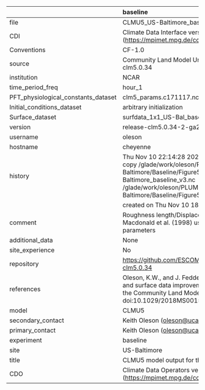 |                                     | baseline                                                                                                                                                                                                                           |
|:------------------------------------|:-----------------------------------------------------------------------------------------------------------------------------------------------------------------------------------------------------------------------------------|
| file                                | CLMU5_US-Baltimore_baseline_v3.nc                                                                                                                                                                                                  |
| CDI                                 | Climate Data Interface version 1.9.9 (https://mpimet.mpg.de/cdi)                                                                                                                                                                   |
| Conventions                         | CF-1.0                                                                                                                                                                                                                             |
| source                              | Community Land Model Urban version 5 - release-clm5.0.34                                                                                                                                                                           |
| institution                         | NCAR                                                                                                                                                                                                                               |
| time_period_freq                    | hour_1                                                                                                                                                                                                                             |
| PFT_physiological_constants_dataset | clm5_params.c171117.nc                                                                                                                                                                                                             |
| Initial_conditions_dataset          | arbitrary initialization                                                                                                                                                                                                           |
| Surface_dataset                     | surfdata_1x1_US-Bal_baseline_simyr2000_c210525.nc                                                                                                                                                                                  |
| version                             | release-clm5.0.34-2-ga2989b04                                                                                                                                                                                                      |
| username                            | oleson                                                                                                                                                                                                                             |
| hostname                            | cheyenne                                                                                                                                                                                                                           |
| history                             | Thu Nov 10 22:14:28 2022: cdo -f nc4 -z zip -b F32 copy /glade/work/oleson/PLUMBER/PLUMBER/US-Baltimore/Baseline/Figure5/CLMU5_US-Baltimore_baseline_v3.nc /glade/work/oleson/PLUMBER/PLUMBER/US-Baltimore/Baseline/Figure5/tmp.nc |
|                                     | created on Thu Nov 10 18:03:16 MST 2022                                                                                                                                                                                            |
| comment                             | Roughness length/Displacement height derived from Macdonald et al. (1998) using provided baseline input parameters                                                                                                                 |
| additional_data                     | None                                                                                                                                                                                                                               |
| site_experience                     | No                                                                                                                                                                                                                                 |
| repository                          | https://github.com/ESCOMP/CTSM/releases/tag/release-clm5.0.34                                                                                                                                                                      |
| references                          | Oleson, K.W., and J. Feddema, 2019: Parameterization and surface data improvements and new capabilities for the Community Land Model Urban (CLMU), JAMES, 11, doi:10.1029/2018MS001586.                                            |
| model                               | CLMU5                                                                                                                                                                                                                              |
| secondary_contact                   | Keith Oleson (oleson@ucar.edu)                                                                                                                                                                                                     |
| primary_contact                     | Keith Oleson (oleson@ucar.edu)                                                                                                                                                                                                     |
| experiment                          | baseline                                                                                                                                                                                                                           |
| site                                | US-Baltimore                                                                                                                                                                                                                       |
| title                               | CLMU5 model output for the Urban-PLUMBER project                                                                                                                                                                                   |
| CDO                                 | Climate Data Operators version 1.9.9 (https://mpimet.mpg.de/cdo)                                                                                                                                                                   |
